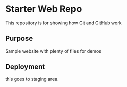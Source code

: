 # Starter Web Repo

This repository is for showing how Git and GitHub work

## Purpose

Sample website with plenty of files for demos

## Deployment

this goes to staging area.